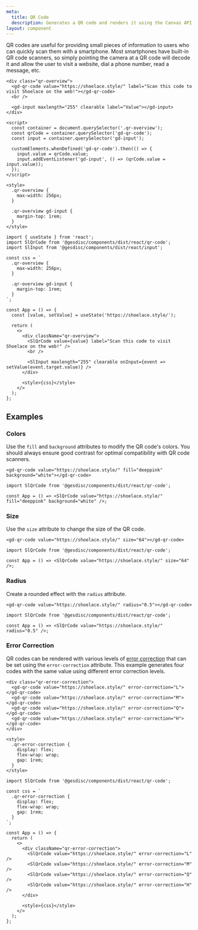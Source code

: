 ```yaml
---
meta:
  title: QR Code
  description: Generates a QR code and renders it using the Canvas API.
layout: component
---
```


QR codes are useful for providing small pieces of information to users who can quickly scan them with a smartphone. Most smartphones have built-in QR code scanners, so simply pointing the camera at a QR code will decode it and allow the user to visit a website, dial a phone number, read a message, etc.

```html:preview
<div class="qr-overview">
  <gd-qr-code value="https://shoelace.style/" label="Scan this code to visit Shoelace on the web!"></gd-qr-code>
  <br />

  <gd-input maxlength="255" clearable label="Value"></gd-input>
</div>

<script>
  const container = document.querySelector('.qr-overview');
  const qrCode = container.querySelector('gd-qr-code');
  const input = container.querySelector('gd-input');

  customElements.whenDefined('gd-qr-code').then(() => {
    input.value = qrCode.value;
    input.addEventListener('gd-input', () => (qrCode.value = input.value));
  });
</script>

<style>
  .qr-overview {
    max-width: 256px;
  }

  .qr-overview gd-input {
    margin-top: 1rem;
  }
</style>
```

```jsx:react
import { useState } from 'react';
import SlQrCode from '@gesdisc/components/dist/react/qr-code';
import SlInput from '@gesdisc/components/dist/react/input';

const css = `
  .qr-overview {
    max-width: 256px;
  }

  .qr-overview gd-input {
    margin-top: 1rem;
  }
`;

const App = () => {
  const [value, setValue] = useState('https://shoelace.style/');

  return (
    <>
      <div className="qr-overview">
        <SlQrCode value={value} label="Scan this code to visit Shoelace on the web!" />
        <br />

        <SlInput maxlength="255" clearable onInput={event => setValue(event.target.value)} />
      </div>

      <style>{css}</style>
    </>
  );
};
```

## Examples

### Colors

Use the `fill` and `background` attributes to modify the QR code's colors. You should always ensure good contrast for optimal compatibility with QR code scanners.

```html:preview
<gd-qr-code value="https://shoelace.style/" fill="deeppink" background="white"></gd-qr-code>
```

```jsx:react
import SlQrCode from '@gesdisc/components/dist/react/qr-code';

const App = () => <SlQrCode value="https://shoelace.style/" fill="deeppink" background="white" />;
```

### Size

Use the `size` attribute to change the size of the QR code.

```html:preview
<gd-qr-code value="https://shoelace.style/" size="64"></gd-qr-code>
```

```jsx:react
import SlQrCode from '@gesdisc/components/dist/react/qr-code';

const App = () => <SlQrCode value="https://shoelace.style/" size="64" />;
```

### Radius

Create a rounded effect with the `radius` attribute.

```html:preview
<gd-qr-code value="https://shoelace.style/" radius="0.5"></gd-qr-code>
```

```jsx:react
import SlQrCode from '@gesdisc/components/dist/react/qr-code';

const App = () => <SlQrCode value="https://shoelace.style/" radius="0.5" />;
```

### Error Correction

QR codes can be rendered with various levels of [error correction](https://www.qrcode.com/en/about/error_correction.html) that can be set using the `error-correction` attribute. This example generates four codes with the same value using different error correction levels.

```html:preview
<div class="qr-error-correction">
  <gd-qr-code value="https://shoelace.style/" error-correction="L"></gd-qr-code>
  <gd-qr-code value="https://shoelace.style/" error-correction="M"></gd-qr-code>
  <gd-qr-code value="https://shoelace.style/" error-correction="Q"></gd-qr-code>
  <gd-qr-code value="https://shoelace.style/" error-correction="H"></gd-qr-code>
</div>

<style>
  .qr-error-correction {
    display: flex;
    flex-wrap: wrap;
    gap: 1rem;
  }
</style>
```

```jsx:react
import SlQrCode from '@gesdisc/components/dist/react/qr-code';

const css = `
  .qr-error-correction {
    display: flex;
    flex-wrap: wrap;
    gap: 1rem;
  }
`;

const App = () => {
  return (
    <>
      <div className="qr-error-correction">
        <SlQrCode value="https://shoelace.style/" error-correction="L" />
        <SlQrCode value="https://shoelace.style/" error-correction="M" />
        <SlQrCode value="https://shoelace.style/" error-correction="Q" />
        <SlQrCode value="https://shoelace.style/" error-correction="H" />
      </div>

      <style>{css}</style>
    </>
  );
};
```
